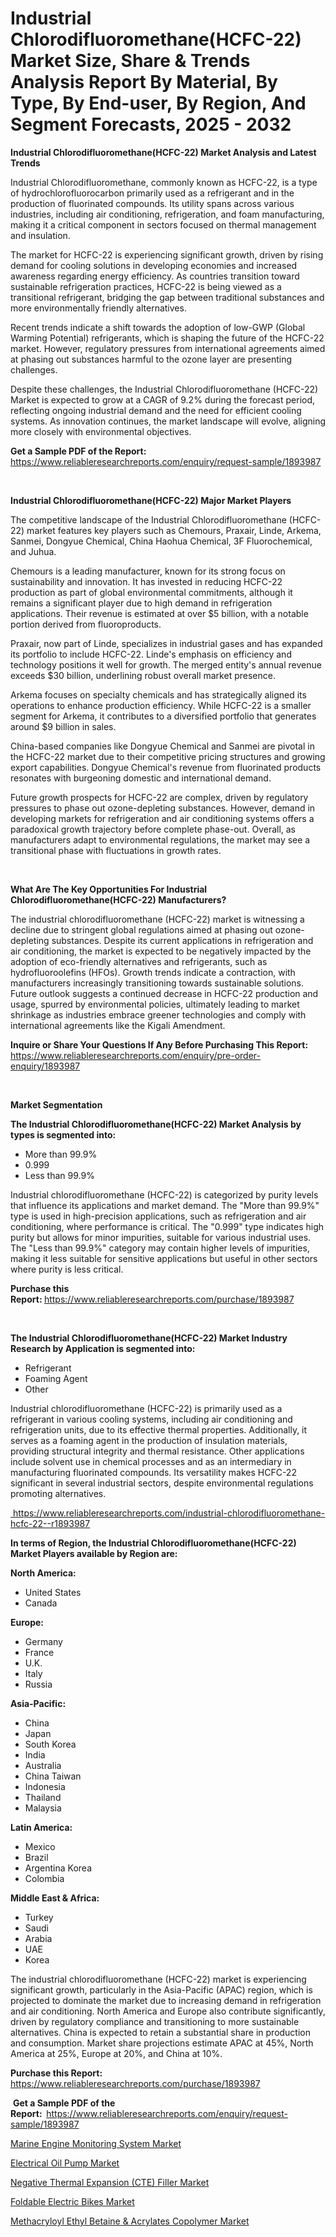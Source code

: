 <p><h1>Industrial Chlorodifluoromethane(HCFC-22) Market Size, Share & Trends Analysis Report By Material, By Type, By End-user, By Region, And Segment Forecasts, 2025 - 2032</h1></p><p><strong>Industrial Chlorodifluoromethane(HCFC-22) Market Analysis and Latest Trends</strong></p>
<p><p>Industrial Chlorodifluoromethane, commonly known as HCFC-22, is a type of hydrochlorofluorocarbon primarily used as a refrigerant and in the production of fluorinated compounds. Its utility spans across various industries, including air conditioning, refrigeration, and foam manufacturing, making it a critical component in sectors focused on thermal management and insulation.</p><p>The market for HCFC-22 is experiencing significant growth, driven by rising demand for cooling solutions in developing economies and increased awareness regarding energy efficiency. As countries transition toward sustainable refrigeration practices, HCFC-22 is being viewed as a transitional refrigerant, bridging the gap between traditional substances and more environmentally friendly alternatives.</p><p>Recent trends indicate a shift towards the adoption of low-GWP (Global Warming Potential) refrigerants, which is shaping the future of the HCFC-22 market. However, regulatory pressures from international agreements aimed at phasing out substances harmful to the ozone layer are presenting challenges. </p><p>Despite these challenges, the Industrial Chlorodifluoromethane (HCFC-22) Market is expected to grow at a CAGR of 9.2% during the forecast period, reflecting ongoing industrial demand and the need for efficient cooling systems. As innovation continues, the market landscape will evolve, aligning more closely with environmental objectives.</p></p>
<p><strong>Get a Sample PDF of the Report:&nbsp;</strong> <a href="https://www.reliableresearchreports.com/enquiry/request-sample/1893987?utm_campaign=12&utm_medium=2&utm_source=Github&utm_content=ia&utm_term=04022025&utm_id=industrial-chlorodifluoromethanehcfc-22">https://www.reliableresearchreports.com/enquiry/request-sample/1893987</a></p>
<p>&nbsp;</p>
<p><strong>Industrial Chlorodifluoromethane(HCFC-22) Major Market Players</strong></p>
<p><p>The competitive landscape of the Industrial Chlorodifluoromethane (HCFC-22) market features key players such as Chemours, Praxair, Linde, Arkema, Sanmei, Dongyue Chemical, China Haohua Chemical, 3F Fluorochemical, and Juhua. </p><p>Chemours is a leading manufacturer, known for its strong focus on sustainability and innovation. It has invested in reducing HCFC-22 production as part of global environmental commitments, although it remains a significant player due to high demand in refrigeration applications. Their revenue is estimated at over $5 billion, with a notable portion derived from fluoroproducts.</p><p>Praxair, now part of Linde, specializes in industrial gases and has expanded its portfolio to include HCFC-22. Linde's emphasis on efficiency and technology positions it well for growth. The merged entity's annual revenue exceeds $30 billion, underlining robust overall market presence.</p><p>Arkema focuses on specialty chemicals and has strategically aligned its operations to enhance production efficiency. While HCFC-22 is a smaller segment for Arkema, it contributes to a diversified portfolio that generates around $9 billion in sales.</p><p>China-based companies like Dongyue Chemical and Sanmei are pivotal in the HCFC-22 market due to their competitive pricing structures and growing export capabilities. Dongyue Chemical's revenue from fluorinated products resonates with burgeoning domestic and international demand. </p><p>Future growth prospects for HCFC-22 are complex, driven by regulatory pressures to phase out ozone-depleting substances. However, demand in developing markets for refrigeration and air conditioning systems offers a paradoxical growth trajectory before complete phase-out. Overall, as manufacturers adapt to environmental regulations, the market may see a transitional phase with fluctuations in growth rates.</p></p>
<p>&nbsp;</p>
<p><strong>What Are The Key Opportunities For Industrial Chlorodifluoromethane(HCFC-22) Manufacturers?</strong></p>
<p><p>The industrial chlorodifluoromethane (HCFC-22) market is witnessing a decline due to stringent global regulations aimed at phasing out ozone-depleting substances. Despite its current applications in refrigeration and air conditioning, the market is expected to be negatively impacted by the adoption of eco-friendly alternatives and refrigerants, such as hydrofluoroolefins (HFOs). Growth trends indicate a contraction, with manufacturers increasingly transitioning towards sustainable solutions. Future outlook suggests a continued decrease in HCFC-22 production and usage, spurred by environmental policies, ultimately leading to market shrinkage as industries embrace greener technologies and comply with international agreements like the Kigali Amendment.</p></p>
<p><strong>Inquire or Share Your Questions If Any Before Purchasing This Report:</strong> <a href="https://www.reliableresearchreports.com/enquiry/pre-order-enquiry/1893987?utm_campaign=12&utm_medium=2&utm_source=Github&utm_content=ia&utm_term=04022025&utm_id=industrial-chlorodifluoromethanehcfc-22">https://www.reliableresearchreports.com/enquiry/pre-order-enquiry/1893987</a></p>
<p>&nbsp;</p>
<p><strong>Market Segmentation</strong></p>
<p><strong>The Industrial Chlorodifluoromethane(HCFC-22) Market Analysis by types is segmented into:</strong></p>
<p><ul><li>More than 99.9%</li><li>0.999</li><li>Less than 99.9%</li></ul></p>
<p><p>Industrial chlorodifluoromethane (HCFC-22) is categorized by purity levels that influence its applications and market demand. The "More than 99.9%" type is used in high-precision applications, such as refrigeration and air conditioning, where performance is critical. The "0.999" type indicates high purity but allows for minor impurities, suitable for various industrial uses. The "Less than 99.9%" category may contain higher levels of impurities, making it less suitable for sensitive applications but useful in other sectors where purity is less critical.</p></p>
<p><strong>Purchase this Report:&nbsp;</strong><a href="https://www.reliableresearchreports.com/purchase/1893987?utm_campaign=12&utm_medium=2&utm_source=Github&utm_content=ia&utm_term=04022025&utm_id=industrial-chlorodifluoromethanehcfc-22">https://www.reliableresearchreports.com/purchase/1893987</a></p>
<p>&nbsp;</p>
<p><strong>The Industrial Chlorodifluoromethane(HCFC-22) Market Industry Research by Application is segmented into:</strong></p>
<p><ul><li>Refrigerant</li><li>Foaming Agent</li><li>Other</li></ul></p>
<p><p>Industrial chlorodifluoromethane (HCFC-22) is primarily used as a refrigerant in various cooling systems, including air conditioning and refrigeration units, due to its effective thermal properties. Additionally, it serves as a foaming agent in the production of insulation materials, providing structural integrity and thermal resistance. Other applications include solvent use in chemical processes and as an intermediary in manufacturing fluorinated compounds. Its versatility makes HCFC-22 significant in several industrial sectors, despite environmental regulations promoting alternatives.</p></p>
<p><a href="https://www.reliableresearchreports.com/industrial-chlorodifluoromethane-hcfc-22--r1893987?utm_campaign=12&utm_medium=2&utm_source=Github&utm_content=ia&utm_term=04022025&utm_id=industrial-chlorodifluoromethanehcfc-22">&nbsp;https://www.reliableresearchreports.com/industrial-chlorodifluoromethane-hcfc-22--r1893987</a></p>
<p><strong>In terms of Region, the Industrial Chlorodifluoromethane(HCFC-22) Market Players available by Region are:</strong></p>
<p>
    <p> <strong> North America: </strong>
        <ul>
            <li>United States</li>
            <li>Canada</li>
        </ul>
        </p> 
    <p> <strong> Europe: </strong>
        <ul>
            <li>Germany</li>
            <li>France</li>
            <li>U.K.</li>
            <li>Italy</li>
            <li>Russia</li>
        </ul>
        </p> 
    <p> <strong> Asia-Pacific: </strong>
        <ul>
            <li>China</li>
            <li>Japan</li>
            <li>South Korea</li>
            <li>India</li>
            <li>Australia</li>
            <li>China Taiwan</li>
            <li>Indonesia</li>
            <li>Thailand</li>
            <li>Malaysia</li>
        </ul>
        </p> 
    <p> <strong> Latin America: </strong>
        <ul>
            <li>Mexico</li>
            <li>Brazil</li>
            <li>Argentina Korea</li>
            <li>Colombia</li>
        </ul>
        </p> 
    <p> <strong> Middle East & Africa: </strong>
        <ul>
            <li>Turkey</li>
            <li>Saudi</li>
            <li>Arabia</li>
            <li>UAE</li>
            <li>Korea</li>
        </ul>
    </p>
    </p>
<p><p>The industrial chlorodifluoromethane (HCFC-22) market is experiencing significant growth, particularly in the Asia-Pacific (APAC) region, which is projected to dominate the market due to increasing demand in refrigeration and air conditioning. North America and Europe also contribute significantly, driven by regulatory compliance and transitioning to more sustainable alternatives. China is expected to retain a substantial share in production and consumption. Market share projections estimate APAC at 45%, North America at 25%, Europe at 20%, and China at 10%.</p></p>
<p><strong>Purchase this Report: </strong><a href="https://www.reliableresearchreports.com/purchase/1893987?utm_campaign=12&utm_medium=2&utm_source=Github&utm_content=ia&utm_term=04022025&utm_id=industrial-chlorodifluoromethanehcfc-22">https://www.reliableresearchreports.com/purchase/1893987</a></p>
<p>&nbsp;<strong>Get a Sample PDF of the Report:&nbsp;&nbsp;</strong><a href="https://www.reliableresearchreports.com/enquiry/request-sample/1893987?utm_campaign=12&utm_medium=2&utm_source=Github&utm_content=ia&utm_term=04022025&utm_id=industrial-chlorodifluoromethanehcfc-22">https://www.reliableresearchreports.com/enquiry/request-sample/1893987</a></p>
<p><strong></strong></p>
<p><p><a href="https://www.linkedin.com/pulse/marine-engine-monitoring-system-market-projected-cagr-dhkme?utm_campaign=12&utm_medium=2&utm_source=Github&utm_content=ia&utm_term=04022025&utm_id=industrial-chlorodifluoromethanehcfc-22">Marine Engine Monitoring System Market</a></p><p><a href="https://www.linkedin.com/pulse/electrical-oil-pump-market-research-report-identifying-vzhsc?utm_campaign=12&utm_medium=2&utm_source=Github&utm_content=ia&utm_term=04022025&utm_id=industrial-chlorodifluoromethanehcfc-22">Electrical Oil Pump Market</a></p><p><a href="https://github.com/yankimber90yankim/Market-Research-Report-List-1/blob/main/negative-thermal-expansion-cte-filler-market.md?utm_campaign=12&utm_medium=2&utm_source=Github&utm_content=ia&utm_term=04022025&utm_id=industrial-chlorodifluoromethanehcfc-22">Negative Thermal Expansion (CTE) Filler Market</a></p><p><a href="https://www.linkedin.com/pulse/latest-research-foldable-electric-bikes-market-revenue-a7gkc?utm_campaign=12&utm_medium=2&utm_source=Github&utm_content=ia&utm_term=04022025&utm_id=industrial-chlorodifluoromethanehcfc-22">Foldable Electric Bikes Market</a></p><p><a href="https://github.com/lisaeichler20775/Market-Research-Report-List-1/blob/main/methacryloyl-ethyl-betaine-acrylates-copolymer-market.md?utm_campaign=12&utm_medium=2&utm_source=Github&utm_content=ia&utm_term=04022025&utm_id=industrial-chlorodifluoromethanehcfc-22">Methacryloyl Ethyl Betaine & Acrylates Copolymer Market</a></p></p>